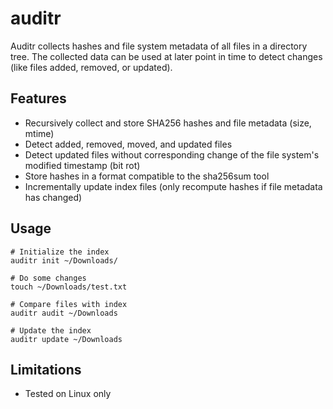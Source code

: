 # auditr

Auditr collects hashes and file system metadata of all files in a directory tree. 
The collected data can be used at later point in time to detect changes (like files added, removed, or updated). 

## Features

- Recursively collect and store SHA256 hashes and file metadata (size, mtime) 
- Detect added, removed, moved, and updated files
- Detect updated files without corresponding change of the file system's modified timestamp (bit rot)
- Store hashes in a format compatible to the sha256sum tool
- Incrementally update index files (only recompute hashes if file metadata has changed)

## Usage

```shell script
# Initialize the index
auditr init ~/Downloads/

# Do some changes
touch ~/Downloads/test.txt

# Compare files with index
auditr audit ~/Downloads

# Update the index
auditr update ~/Downloads 
```

## Limitations

- Tested on Linux only
